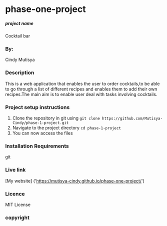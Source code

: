 # phase-one-project
##### project name
Cocktail bar

### By:
Cindy Mutisya

### Description
This is a web application that enables the user to order cocktails,to be able to go through a list of different recipes and enables them to add their own recipes.The main aim is to enable user deal with tasks involving cocktails.

### Project setup instructions 
1. Clone the repository in git using `git clone https://github.com/Mutisya-Cindy/phase-1-project.git`
2. Navigate to the project directory `cd phase-1-project`
3. You can now access the files

### Installation Requirements
git

### Live link
[My website] ('https://mutisya-cindy.github.io/phase-one-project/')

### Licence
MIT License

### copyright
